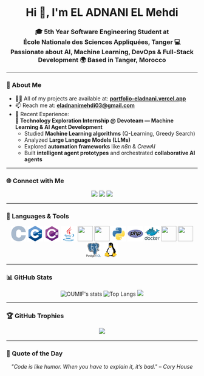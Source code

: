 <h1 align="center">Hi 👋, I'm EL ADNANI EL Mehdi</h1>

<h3 align="center">
🎓 5th Year Software Engineering Student at <br> École Nationale des Sciences Appliquées, Tanger  
💻 Passionate about AI, Machine Learning, DevOps & Full-Stack Development  
🌍 Based in Tanger, Morocco
</h3>

---

### 🚀 About Me
- 👨‍💻 All of my projects are available at: [**portfolio-eladnani.vercel.app**](https://portfolio-eladnani.vercel.app/)
- 📫 Reach me at: **eladnanimehdi03@gmail.com**
- 📄 Recent Experience:  
  **🔬 Technology Exploration Internship @ Devoteam — Machine Learning & AI Agent Development**  
  - Studied **Machine Learning algorithms** (Q-Learning, Greedy Search)  
  - Analyzed **Large Language Models (LLMs)**  
  - Explored **automation frameworks** like *n8n* & *CrewAI*  
  - Built **intelligent agent prototypes** and orchestrated **collaborative AI agents**


---

### 🌐 Connect with Me
<p align="center">
  <a href="mailto:eladnanimehdi03@gmail.com"><img src="https://img.shields.io/badge/Gmail-D14836?style=for-the-badge&logo=gmail&logoColor=white"/></a>
  <a href="https://www.linkedin.com/in/el-mehdi-el-adnani-a4566425a/" target="_blank"><img src="https://img.shields.io/badge/LinkedIn-0077B5?style=for-the-badge&logo=linkedin&logoColor=white"/></a>
  <a href="https://portfolio-eladnani.vercel.app" target="_blank"><img src="https://img.shields.io/badge/Portfolio-000?style=for-the-badge&logo=vercel&logoColor=white"/></a>
</p>

---

### 🧠 Languages & Tools
<p align="center">
  <a href="https://www.cprogramming.com/" target="_blank"><img src="https://raw.githubusercontent.com/devicons/devicon/master/icons/c/c-original.svg" width="40" height="40"/></a>
  <a href="https://www.w3schools.com/cpp/" target="_blank"><img src="https://raw.githubusercontent.com/devicons/devicon/master/icons/cplusplus/cplusplus-original.svg" width="40" height="40"/></a>
  <a href="https://www.w3schools.com/cs/" target="_blank"><img src="https://raw.githubusercontent.com/devicons/devicon/master/icons/csharp/csharp-original.svg" width="40" height="40"/></a>
  <a href="https://www.java.com" target="_blank"><img src="https://raw.githubusercontent.com/devicons/devicon/master/icons/java/java-original.svg" width="40" height="40"/></a>
  <a href="https://spring.io/" target="_blank"><img src="https://www.vectorlogo.zone/logos/springio/springio-icon.svg" width="40" height="40"/></a>
  <a href="https://reactnative.dev/" target="_blank"><img src="https://reactnative.dev/img/header_logo.svg" width="40" height="40"/></a>
  <a href="https://www.python.org" target="_blank"><img src="https://raw.githubusercontent.com/devicons/devicon/master/icons/python/python-original.svg" width="40" height="40"/></a>
  <a href="https://www.php.net" target="_blank"><img src="https://raw.githubusercontent.com/devicons/devicon/master/icons/php/php-original.svg" width="40" height="40"/></a>
  <a href="https://www.docker.com/" target="_blank"><img src="https://raw.githubusercontent.com/devicons/devicon/master/icons/docker/docker-original-wordmark.svg" width="40" height="40"/></a>
  <a href="https://www.jenkins.io" target="_blank"><img src="https://www.vectorlogo.zone/logos/jenkins/jenkins-icon.svg" width="40" height="40"/></a>
  <a href="https://git-scm.com/" target="_blank"><img src="https://www.vectorlogo.zone/logos/git-scm/git-scm-icon.svg" width="40" height="40"/></a>
  <a href="https://www.postgresql.org" target="_blank"><img src="https://raw.githubusercontent.com/devicons/devicon/master/icons/postgresql/postgresql-original-wordmark.svg" width="40" height="40"/></a>
  <a href="https://www.linux.org/" target="_blank"><img src="https://raw.githubusercontent.com/devicons/devicon/master/icons/linux/linux-original.svg" width="40" height="40"/></a>
</p>

---

### 📊 GitHub Stats
<p align="center">
<img src="https://github-readme-stats.vercel.app/api?username=OUMIF&show_icons=true&theme=radical" alt="OUMIF's stats" height="160"/>
<img src="https://github-readme-stats.vercel.app/api/top-langs/?username=OUMIF&layout=compact&theme=radical" alt="Top Langs" height="160"/>
<img src="https://github-profile-trophy.vercel.app/?username=OUMIF&theme=dracula&margin-w=15&margin-h=15"/>


</p>

---

### 🏆 GitHub Trophies
<p align="center">
  <img src="https://github-profile-trophy.vercel.app/?username=OUMIF&theme=dracula&margin-w=15&margin-h=15"/>
</p>

---

### 🧩 Quote of the Day
<p align="center"><i>"Code is like humor. When you have to explain it, it’s bad." – Cory House</i></p>
